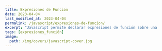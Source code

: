 ```yaml
---
title: Expresiones de Función
date: 2023-04-04
last_modified_at: 2023-04-04
permalink: /javascript/expresiones-de-funcion/
excerpt: "Javascript permite declarar expresiones de función sobre una variable para poder utilizar dicha variable en el contexto del programa o pasarla a otras funciones."
tags: [expresiones_función]
image:
  path: /img/covers/javascript-cover.jpg
---
```


